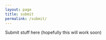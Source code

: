 ```yaml
---
layout: page
title: submit
permalink: /submit/
---
```


Submit stuff here (hopefully this will work soon)
